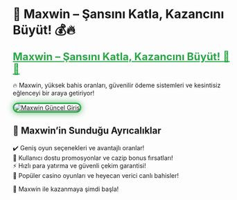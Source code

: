 # 🎯 Maxwin – Şansını Katla, Kazancını Büyüt! 💰🔥  

<a href="https://maxwin441.com" title="Maxwin Güncel Giriş" style="color: #28a745; font-size: 24px; font-weight: bold;">Maxwin – Şansını Katla, Kazancını Büyüt! 🎰💎</a>  

🔥 Maxwin, yüksek bahis oranları, güvenilir ödeme sistemleri ve kesintisiz eğlenceyi bir araya getiriyor!  

<a href="https://maxwin441.com" title="Maxwin Güncel Giriş">  
<img src="https://i.ibb.co/BtMhhf6/g-venligiris.jpg" alt="Maxwin Güncel Giriş" style="max-width: 100%; border: 3px solid #28a745; border-radius: 15px; box-shadow: 0px 0px 15px rgba(40, 167, 69, 0.8);">  
</a>  

## 🚀 Maxwin’in Sunduğu Ayrıcalıklar  
✔️ Geniş oyun seçenekleri ve avantajlı oranlar!  
🎁 Kullanıcı dostu promosyonlar ve cazip bonus fırsatları!  
⚡️ Hızlı para yatırma ve güvenli çekim garantisi!  
🎲 Popüler casino oyunları ve heyecan verici canlı bahisler!  

💎 Maxwin ile kazanmaya şimdi başla!
